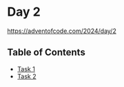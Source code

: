 # Day 2

<https://adventofcode.com/2024/day/2>

## Table of Contents

- [Task 1](task1/src/main.rs)
- [Task 2](task2/src/main.rs)
